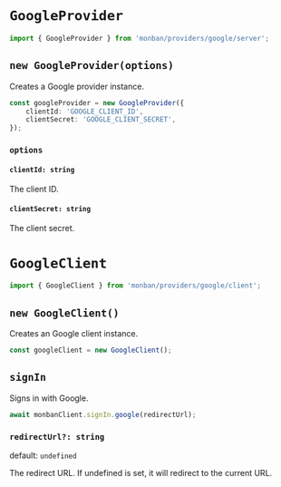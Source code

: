 # `GoogleProvider`

```typescript
import { GoogleProvider } from 'monban/providers/google/server';
```

## `new GoogleProvider(options)`

Creates a Google provider instance.

```typescript
const googleProvider = new GoogleProvider({
    clientId: 'GOOGLE_CLIENT_ID',
    clientSecret: 'GOOGLE_CLIENT_SECRET',
});
```

### `options`

#### `clientId: string`

The client ID.

#### `clientSecret: string`

The client secret.

# `GoogleClient`

```typescript
import { GoogleClient } from 'monban/providers/google/client';
```

## `new GoogleClient()`

Creates an Google client instance.

```typescript
const googleClient = new GoogleClient();
```

## `signIn`

Signs in with Google.

```typescript
await monbanClient.signIn.google(redirectUrl);
```

### `redirectUrl?: string`

default: `undefined`

The redirect URL.
If undefined is set, it will redirect to the current URL.
